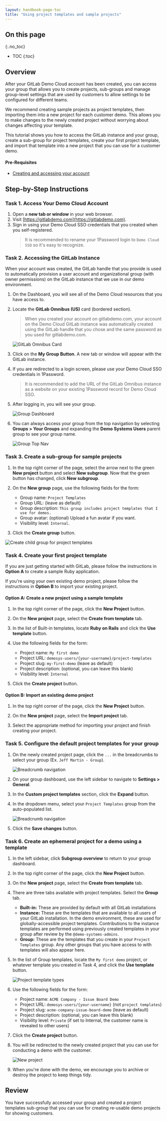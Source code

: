```yaml
---
layout: handbook-page-toc
title: "Using project templates and sample projects"
---
```


## On this page
{:.no_toc}

- TOC
{:toc}

## Overview

After your GitLab Demo Cloud account has been created, you can access your group that allows you to create projects, sub-groups and manage group-level settings that are used by customers to allow settings to be configured for different teams.

We recommend creating sample projects as project templates, then importing them into a new project for each customer demo. This allows you to make changes to the newly created project without worrying about changes affecting your template.

This tutorial shows you how to access the GitLab instance and your group, create a sub-group for project templates, create your first project template, and import that template into a new project that you can use for a customer demo.

#### Pre-Requisites
* [Creating and accessing your account](/tutorials/getting-started/creating-accessing-your-account)

## Step-by-Step Instructions

### Task 1. Access Your Demo Cloud Account

1. Open a **new tab or window** in your web browser.
2. Visit [https://gitlabdemo.com](https://gitlabdemo.com).
3. Sign in using your Demo Cloud SSO credentials that you created when you self-registered.
    > It is recommended to rename your 1Password login to `Demo Cloud SSO` so it's easy to recognize.

### Task 2. Accessing the GitLab Instance

When your account was created, the GitLab handle that you provide is used to automatically provision a user account and organizational group (with owner permissions) on the GitLab instance that we use in our demo environment.

1. On the Dashboard, you will see all of the Demo Cloud resources that you have access to.
2. Locate the **GitLab Omnibus (US)** card (bordered section).
    > When you created your account on gitlabdemo.com, your account on the Demo Cloud GitLab instance was automatically created using the GitLab handle that you chose and the same password as you used for gitlabdemo.com.

    ![GitLab Omnibus Card](https://storage.googleapis.com/gitlab-demosys-docs-assets/tutorials/getting-started/creating-accessing-your-account-1.png)

3. Click on the **My Group Button**. A new tab or window will appear with the GitLab instance.

4. If you are redirected to a login screen, please use your Demo Cloud SSO credentials in 1Password.
    > It is recommended to add the URL of the GitLab Omnibus instance as a website on your existing 1Password record for Demo Cloud SSO.

5. After logging in, you will see your group.

    ![Group Dashboard](https://storage.googleapis.com/gitlab-demosys-docs-assets/tutorials/getting-started/accessing-group-creating-projects-1.png)

6. You can always access your group from the top navigation by selecting **Groups > Your Groups** and expanding the **Demo Systems Users** parent group to see your group name.

    ![Group Top Nav](https://storage.googleapis.com/gitlab-demosys-docs-assets/tutorials/getting-started/accessing-group-creating-projects-3.png)

### Task 3. Create a sub-group for sample projects

1. In the top right corner of the page, select the arrow next to the green **New project** button and select **New subgroup**. Now that the green button has changed, click **New subgroup**.

2. On the **New group** page, use the following fields for the form:
    * Group name: `Project Templates`
    * Group URL: (leave as default)
    * Group description: `This group includes project templates that I use for demos.`
    * Group avatar: (optional) Upload a fun avatar if you want.
    * Visibility level: `Internal`.

3. Click the **Create group** button.

![Create child group for project templates](https://storage.googleapis.com/gitlab-demosys-docs-assets/tutorials/getting-started/accessing-group-creating-projects-2.png)

### Task 4. Create your first project template

If you are just getting started with GitLab, please follow the instructions in **Option A** to create a sample Ruby application.

If you're using your own existing demo project, please follow the instructions in **Option B** to import your existing project.

#### Option A: Create a new project using a sample template

1. In the top right corner of the page, click the **New Project** button.

2. On the **New project** page, select the **Create from template** tab.

3. In the list of Built-in templates, locate **Ruby on Rails** and click the **Use template** button.

4. Use the following fields for the form:
    * Project name: `My first demo`
    * Project URL: `demosys-users/{your-username}/project-templates`
    * Project slug: `my-first-demo` (leave as default)
    * Project description: (optional, you can leave this blank)
    * Visibility level: `Internal`

5. Click the **Create project** button.

#### Option B: Import an existing demo project

1. In the top right corner of the page, click the **New Project** button.

2. On the **New project** page, select the **Import project** tab.

3. Select the appropriate method for importing your project and finish creating your project.

### Task 5. Configure the default project templates for your group

1. On the newly created project page, click the `...` in the breadcrumbs to select your group (Ex. `Jeff Martin - Group`).

    ![Breadcrumb navigation](https://storage.googleapis.com/gitlab-demosys-docs-assets/tutorials/getting-started/accessing-group-creating-projects-4.png)

2. On your group dashboard, use the left sidebar to navigate to **Settings > General**.

3. In the **Custom project templates** section, click the **Expand** button.

4. In the dropdown menu, select your `Project Templates` group from the auto-populated list.

    ![Breadcrumb navigation](https://storage.googleapis.com/gitlab-demosys-docs-assets/tutorials/getting-started/accessing-group-creating-projects-5.png)

5. Click the **Save changes** button.

### Task 6. Create an ephemeral project for a demo using a template

1. In the left sidebar, click **Subgroup overview** to return to your group dashboard.

2. In the top right corner of the page, click the **New Project** button.

3. On the **New project** page, select the **Create from template** tab.

4. There are three tabs available with project templates. Select the **Group** tab.
    * **Built-in:** These are provided by default with all GitLab installations
    * **Instance:** These are the templates that are available to all users of your GitLab installation. In the demo environment, these are used for globally-accessible project templates. Contributions to the instance templates are performed using previously created templates in your group after review by the `@demo-systems-admins`.
    * **Group:** These are the templates that you create in your `Project Templates` group. Any other groups that you have access to with templates will also appear here.

5. In the list of Group templates, locate the `My first demo` project, or whatever template you created in Task 4, and click the **Use template** button.

    ![Project template types](https://storage.googleapis.com/gitlab-demosys-docs-assets/tutorials/getting-started/accessing-group-creating-projects-7.png)

6. Use the following fields for the form:
    * Project name: `ACME Company - Issue Board Demo`
    * Project URL: `demosys-users/{your-username}` (not `project templates`)
    * Project slug: `acme-company-issue-board-demo` (leave as default)
    * Project description: (optional, you can leave this blank)
    * Visibility level: `Private` (if set to Internal, the customer name is revealed to other users)

5. Click the **Create project** button.

6. You will be redirected to the newly created project that you can use for conducting a demo with the customer.

    ![New project](https://storage.googleapis.com/gitlab-demosys-docs-assets/tutorials/getting-started/accessing-group-creating-projects-6.png)

7. When you're done with the demo, we encourage you to archive or destroy the project to keep things tidy.

## Review

You have successfully accessed your group and created a project templates sub-group that you can use for creating re-usable demo projects for showing customers.

